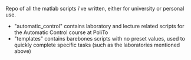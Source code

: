 Repo of all the matlab scripts i've written, either for university or personal use.
* "automatic_control" contains laboratory and lecture related scripts for the Automatic Control course at PoliTo
* "templates" contains barebones scripts with no preset values, used to quickly complete specific tasks (such as the laboratories mentioned above)